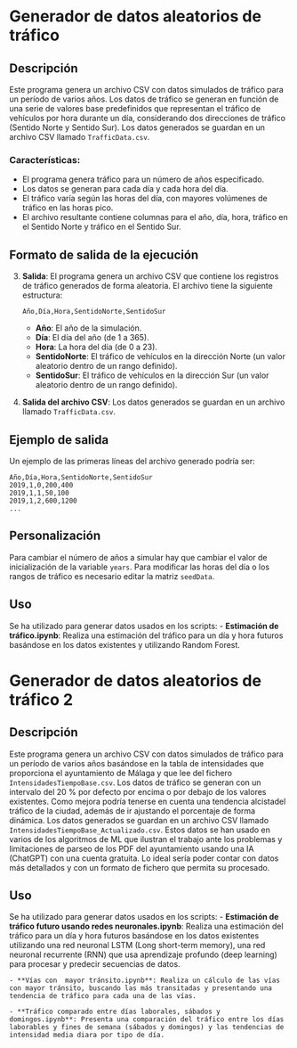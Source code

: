 
# Generador de datos aleatorios de tráfico

## Descripción

Este programa genera un archivo CSV con datos simulados de tráfico para un período de varios años. Los datos de tráfico se generan en función de una serie de valores base predefinidos que representan el tráfico de vehículos por hora durante un día, considerando dos direcciones de tráfico (Sentido Norte y Sentido Sur). Los datos generados se guardan en un archivo CSV llamado `TrafficData.csv`.

### Características:
- El programa genera tráfico para un número de años especificado.
- Los datos se generan para cada día y cada hora del día.
- El tráfico varía según las horas del día, con mayores volúmenes de tráfico en las horas pico.
- El archivo resultante contiene columnas para el año, día, hora, tráfico en el Sentido Norte y tráfico en el Sentido Sur.

## Formato de salida de la ejecución

3. **Salida**: El programa genera un archivo CSV que contiene los registros de tráfico generados de forma aleatoria. El archivo tiene la siguiente estructura:

    ```
    Año,Día,Hora,SentidoNorte,SentidoSur
    ```

    - **Año**: El año de la simulación.
    - **Día**: El día del año (de 1 a 365).
    - **Hora**: La hora del día (de 0 a 23).
    - **SentidoNorte**: El tráfico de vehículos en la dirección Norte (un valor aleatorio dentro de un rango definido).
    - **SentidoSur**: El tráfico de vehículos en la dirección Sur (un valor aleatorio dentro de un rango definido).

4. **Salida del archivo CSV**: Los datos generados se guardan en un archivo llamado `TrafficData.csv`.

## Ejemplo de salida

Un ejemplo de las primeras líneas del archivo generado podría ser:

```
Año,Día,Hora,SentidoNorte,SentidoSur
2019,1,0,200,400
2019,1,1,50,100
2019,1,2,600,1200
...
```

## Personalización

Para cambiar el número de años a simular hay que cambiar el valor de inicialización de la variable `years`. 
Para modificar las horas del día o los rangos de tráfico es necesario editar la matriz `seedData`.

## Uso
Se ha utilizado para generar datos usados en los scripts:
    - **Estimación de tráfico.ipynb**: Realiza una estimación del tráfico para un día y hora futuros basándose en los datos existentes y utilizando Random Forest.
# Generador de datos aleatorios de tráfico 2

## Descripción

Este programa genera un archivo CSV con datos simulados de tráfico para un período de varios años basándose en la tabla de intensidades que proporciona el ayuntamiento de Málaga y que lee del fichero `IntensidadesTiempoBase.csv`. Los datos de tráfico se generan con un intervalo del 20 % por defecto por encima o por debajo de los valores existentes. Como mejora podría tenerse en cuenta una tendencia alcistadel tráfico de la ciudad, además de ir ajustando el porcentaje de forma dinámica. Los datos generados se guardan en un archivo CSV llamado `IntensidadesTiempoBase_Actualizado.csv`.
Estos datos se han usado en varios de los algoritmos de ML que ilustran el trabajo ante los problemas y limitaciones de parseo de los PDF del ayuntamiento usando una IA (ChatGPT) con una cuenta gratuita. Lo ideal sería poder contar con datos más detallados y con un formato de fichero que permita su procesado.

## Uso
Se ha utilizado para generar datos usados en los scripts:
    - **Estimación de tráfico futuro usando redes neuronales.ipynb**: Realiza una estimación del tráfico para un día y hora futuros basándose en los datos existentes utilizando una red neuronal LSTM (Long short-term memory), una red neuronal recurrente (RNN) que usa aprendizaje profundo (deep learning) para procesar y predecir secuencias de datos.
	
	- **Vías con  mayor tránsito.ipynb**: Realiza un cálculo de las vías con mayor tránsito, buscando las más transitadas y presentando una tendencia de tráfico para cada una de las vías.
	
	- **Tráfico comparado entre días laborales, sábados y domingos.ipynb**: Presenta una comparación del tráfico entre los días laborables y fines de semana (sábados y domingos) y las tendencias de intensidad media diara por tipo de día.
